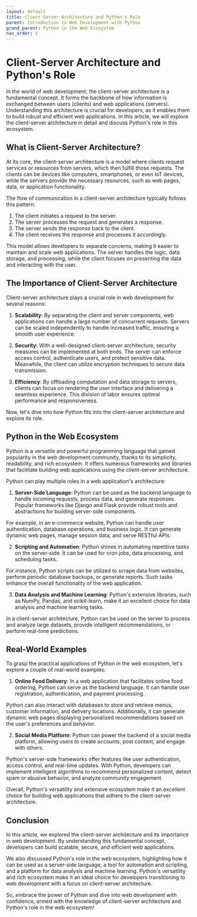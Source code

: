 ```yaml
---
layout: default
title: Client-Server Architecture and Python's Role
parent: Introduction to Web Development with Python
grand_parent: Python in the Web Ecosystem
nav_order: 3
---
```

# Client-Server Architecture and Python's Role

In the world of web development, the client-server architecture is a fundamental concept. It forms the backbone of how information is exchanged between users (clients) and web applications (servers). Understanding this architecture is crucial for developers, as it enables them to build robust and efficient web applications. In this article, we will explore the client-server architecture in detail and discuss Python's role in this ecosystem.

## What is Client-Server Architecture?

At its core, the client-server architecture is a model where clients request services or resources from servers, which then fulfill those requests. The clients can be devices like computers, smartphones, or even IoT devices, while the servers provide the necessary resources, such as web pages, data, or application functionality.

The flow of communication in a client-server architecture typically follows this pattern:

1. The client initiates a request to the server.
2. The server processes the request and generates a response.
3. The server sends the response back to the client.
4. The client receives the response and processes it accordingly.

This model allows developers to separate concerns, making it easier to maintain and scale web applications. The server handles the logic, data storage, and processing, while the client focuses on presenting the data and interacting with the user.

## The Importance of Client-Server Architecture

Client-server architecture plays a crucial role in web development for several reasons:

1. **Scalability**: By separating the client and server components, web applications can handle a large number of concurrent requests. Servers can be scaled independently to handle increased traffic, ensuring a smooth user experience.

2. **Security**: With a well-designed client-server architecture, security measures can be implemented at both ends. The server can enforce access control, authenticate users, and protect sensitive data. Meanwhile, the client can utilize encryption techniques to secure data transmission.

3. **Efficiency**: By offloading computation and data storage to servers, clients can focus on rendering the user interface and delivering a seamless experience. This division of labor ensures optimal performance and responsiveness.

Now, let's dive into how Python fits into the client-server architecture and explore its role.

## Python in the Web Ecosystem

Python is a versatile and powerful programming language that gained popularity in the web development community, thanks to its simplicity, readability, and rich ecosystem. It offers numerous frameworks and libraries that facilitate building web applications using the client-server architecture.

Python can play multiple roles in a web application's architecture:

1. **Server-Side Language**: Python can be used as the backend language to handle incoming requests, process data, and generate responses. Popular frameworks like Django and Flask provide robust tools and abstractions for building server-side components.

For example, in an e-commerce website, Python can handle user authentication, database operations, and business logic. It can generate dynamic web pages, manage session data, and serve RESTful APIs.

2. **Scripting and Automation**: Python shines in automating repetitive tasks on the server-side. It can be used for cron jobs, data processing, and scheduling tasks.

For instance, Python scripts can be utilized to scrape data from websites, perform periodic database backups, or generate reports. Such tasks enhance the overall functionality of the web application.

3. **Data Analysis and Machine Learning**: Python's extensive libraries, such as NumPy, Pandas, and scikit-learn, make it an excellent choice for data analysis and machine learning tasks.

In a client-server architecture, Python can be used on the server to process and analyze large datasets, provide intelligent recommendations, or perform real-time predictions.

## Real-World Examples

To grasp the practical applications of Python in the web ecosystem, let's explore a couple of real-world examples:

1. **Online Food Delivery**: In a web application that facilitates online food ordering, Python can serve as the backend language. It can handle user registration, authentication, and payment processing.

Python can also interact with databases to store and retrieve menus, customer information, and delivery locations. Additionally, it can generate dynamic web pages displaying personalized recommendations based on the user's preferences and behavior.

2. **Social Media Platform**: Python can power the backend of a social media platform, allowing users to create accounts, post content, and engage with others.

Python's server-side frameworks offer features like user authentication, access control, and real-time updates. With Python, developers can implement intelligent algorithms to recommend personalized content, detect spam or abusive behavior, and analyze community engagement.

Overall, Python's versatility and extensive ecosystem make it an excellent choice for building web applications that adhere to the client-server architecture.

## Conclusion

In this article, we explored the client-server architecture and its importance in web development. By understanding this fundamental concept, developers can build scalable, secure, and efficient web applications.

We also discussed Python's role in the web ecosystem, highlighting how it can be used as a server-side language, a tool for automation and scripting, and a platform for data analysis and machine learning. Python's versatility and rich ecosystem make it an ideal choice for developers transitioning to web development with a focus on client-server architecture.

So, embrace the power of Python and dive into web development with confidence, armed with the knowledge of client-server architecture and Python's role in the web ecosystem!